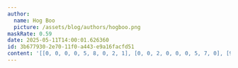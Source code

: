 ```yaml
---
author:
  name: Hog Boo
  picture: /assets/blog/authors/hogboo.png
maskRate: 0.59
date: 2025-05-11T14:00:01.626360
id: 3b677930-2e70-11f0-a443-e9a16facfd51
content: '[[0, 0, 0, 0, 5, 8, 0, 2, 1], [0, 0, 2, 0, 0, 0, 5, 7, 0], [9, 0, 0, 6, 0, 0, 0, 0, 0], [0, 0, 9, 8, 0, 4, 7, 0, 2], [0, 0, 0, 2, 0, 1, 3, 5, 0], [0, 1, 0, 5, 0, 7, 8, 0, 0], [6, 0, 0, 0, 2, 0, 0, 3, 8], [1, 0, 0, 0, 0, 6, 0, 0, 7], [0, 0, 8, 1, 4, 0, 6, 0, 5]]'
---
```

